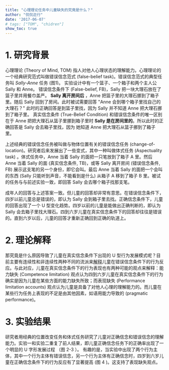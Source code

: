 ```yaml
---
title: "心理理论任务中儿童缺失的究竟是什么？"
author: "侃侃迩行"
date: '2017-06-07'
# tags: ["TOM", "chidren"]
show_toc: true
---
```


# 1. 研究背景

心理理论 (Theory of Mind, TOM) 指人对他人心理状态的理解能力。心理理论的一个经典研究范式叫做错误信念范式 (false-belief task)。错误信念范式的典型任务叫 *Sally-Anne* 任务 (图1)。 实验设计中有一个篮子、一个箱子和两个主人公 Sally 和 Anne。
错误信念条件下 (False-belief, FB)，Sally 把一块大理石放在了篮子里并用餐巾盖严。 **Sally 离开房间后** ，Anne 把篮子里的大理石挪到了箱子里。随后 Sally 回到了房间。此时被试需要回答 "Anne 会到哪个箱子里找自己的大理石？" 此时的正确回答是到篮子里找，因为 Sally 并不知道 Anne 把大理石挪到了箱子里。 真实信念条件 (True-Belief Condition) 和错误信念条件的唯一区别在于 Anne 把把大理石从篮子里挪到箱子里时 **Sally 是在房间里的**。所以此时的正确回答是 Sally 会去箱子里找，因为 她知道 Anne 把大理石从篮子挪到了箱子里。

上述经典的错误信念任务被叫做与物体位置有关的错误信念任务 (change-of-location)。研究者后来发展出了一些变式，其中一种叫做体式任务 (Aspectuality task) 。体式任务中，Anne 当着 Sally 的面把一只笔放到了箱子 A 里。然后 Anne 当着 Sally 的面 (真实信念条件, TB)，或等 Sally 离开房间 (错误信念条件, FB) 展示这支笔的另一个身份，即它会叫。最后 Anne 当着 Sally 的面把一个会叫的东西 (Sally 只能听到声音，不能看到是什么) 从箱子 A 移到了箱子 B 里。被试的任务与与前述实验一致，即回答 Sally 会去哪个箱子找那支笔。

成年人的回答与上述答案一致。但儿童的回答却非常有意思。在错误信念条件下，四岁以前儿童总是错误的，即认为 Sally 会到箱子里去找。正确信念条件下，儿童的回答出现了一个 U 型变化趋势。四岁以前的儿童是能做出正确判断的，即认为 Sally 会去箱子里找大理石。四到六岁儿童在真实信念条件下的回答却往往是错误的。直到六岁以后，儿童的回答才重新正确回到正确的轨道上。

# 2. 理论解释

那究竟是什么原因导致了儿童在真实信念条件下出现的 U 型行为发展模式呢？目前主要有连续性和非连续性两种不同的流派来[解释](/cn/post/2017-03-05-children-false-belief/)儿童在错误信念条件下的行为反应。与此对应，儿童在真实信念条件下的行为表现也有两种可能的观点来解释：能力缺失 (Competence limitation) 观点认为四到六岁儿童在真实信念条件下的行为确实是因为儿童在某些方面的能力缺失所致；而表现缺失 (Performance limitation accounts) 观点认为儿童是具备了对他人心理的理解能力的。而儿童在某些行为任务上表现的不足是由其他因素，如语用能力导致的 (pragmatic performance)。

# 3. 实验结果

研究者用经典的位置改变任务和体式任务研究了儿童对正确信念和错误信念的理解能力。实验一和实验二重复了前人结果，即儿童正确信念任务下的正确率出现了一个明显的 U 字形发展过程 （图 2-3 ）。 有趣的是，当实验中出现了两个行为主体，其中一个行为主体有错误信念，另一个行为主体有正确信念时，四岁到六岁儿童在正确信念条件下的行为反应有了显著提高 (图 4 )。这支持了表现缺失观点。
